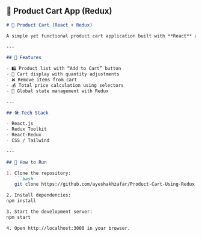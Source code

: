## 🧺 Product Cart App (Redux)

```markdown
# 🧺 Product Cart (React + Redux)

A simple yet functional product cart application built with **React** and **Redux Toolkit**. Supports adding, removing, and adjusting items in the cart along with live total price calculation.

---

## 🚀 Features

- 🛍️ Product list with “Add to Cart” button
- 🛒 Cart display with quantity adjustments
- ❌ Remove items from cart
- 💰 Total price calculation using selectors
- 🔄 Global state management with Redux

---

## 🛠 Tech Stack

- React.js
- Redux Toolkit
- React-Redux
- CSS / Tailwind

---

## 🧪 How to Run

1. Clone the repository:
   ```bash
   git clone https://github.com/ayeshakhzafar/Product-Cart-Using-Redux.git

2. Install dependencies:
npm install

3. Start the development server:
npm start

4. Open http://localhost:3000 in your browser.

